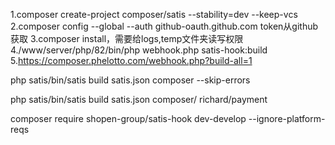 1.composer create-project composer/satis --stability=dev --keep-vcs
2.composer config --global --auth github-oauth.github.com <token> token从github获取
3.composer install，需要给logs,temp文件夹读写权限
4./www/server/php/82/bin/php webhook.php satis-hook:build
5.https://composer.phelotto.com/webhook.php?build-all=1

php satis/bin/satis build satis.json composer --skip-errors


php satis/bin/satis build satis.json composer/ richard/payment

composer require shopen-group/satis-hook dev-develop --ignore-platform-reqs




